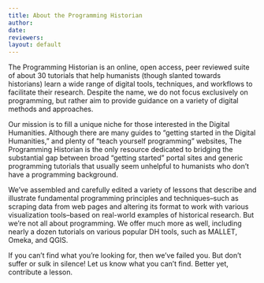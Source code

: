 ```yaml
---
title: About the Programming Historian
author: 
date: 
reviewers: 
layout: default
---
```


The Programming Historian is an online, open access, peer reviewed suite
of about 30 tutorials that help humanists (though slanted towards
historians) learn a wide range of digital tools, techniques, and
workflows to facilitate their research. Despite the name, we do not
focus exclusively on programming, but rather aim to provide guidance on
a variety of digital methods and approaches.

Our mission is to fill a unique niche for those interested in the
Digital Humanities. Although there are many guides to “getting started
in the Digital Humanities,” and plenty of “teach yourself programming”
websites, The Programming Historian is the only resource dedicated to
bridging the substantial gap between broad “getting started” portal
sites and generic programming tutorials that usually seem unhelpful to
humanists who don’t have a programming background.

We’ve assembled and carefully edited a variety of lessons that describe
and illustrate fundamental programming principles and techniques–such as
scraping data from web pages and altering its format to work with
various visualization tools–based on real-world examples of historical
research. But we’re not all about programming. We offer much more as
well, including nearly a dozen tutorials on various popular DH tools,
such as MALLET, Omeka, and QGIS.

If you can’t find what you’re looking for, then we’ve failed you. But
don’t suffer or sulk in silence! Let us know what you can’t find. Better
yet, contribute a lesson.

